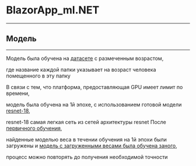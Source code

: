 # BlazorApp_ml.NET
------------------
## Модель
----------
Модель была обучена на [датасете](https://www.kaggle.com/windmen/age-predict) с размеченным возрастом,

где название каждой папки указывает на возраст человека помещенного в эту папку


В связи с тем, что платформа, предоставляющая GPU имеет лимит по времени, 

модель была обучена на 1й эпохе, с использованием готовой модели [resnet-18](https://neurohive.io/ru/vidy-nejrosetej/resnet-34-50-101/),

resnet-18 самая легкая сеть из сетей архитектуры resnet
После [первичного обучения](https://github.com/Windmen05/BlazorApp_ml.NET/blob/main/First%20training.ipynb),

найденные моделью веса в течении обучения на 1й эпохи были загружены и [модель с загруженными весами была обучена заного](https://github.com/Windmen05/BlazorApp_ml.NET/blob/main/recursive-training.ipynb),

процесс можно повторять до получения необходимой точности
